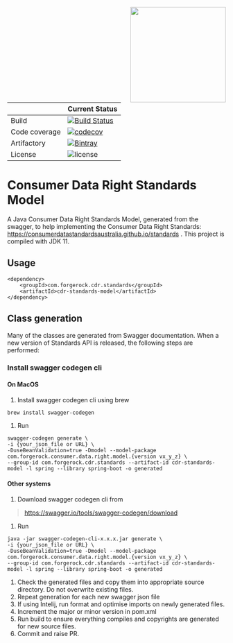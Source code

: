 [<img src="https://raw.githubusercontent.com/ForgeRock/forgerock-logo-dev/master/Logo-fr-dev.png" align="right" width="220px"/>](https://developer.forgerock.com/)

| |Current Status|
|---|---|
|Build|[![Build Status](https://img.shields.io/endpoint.svg?url=https%3A%2F%2Factions-badge.atrox.dev%2FOpenBankingToolkit%2Fcdr-standards-model%2Fbadge%3Fref%3Dmaster&style=flat)](https://actions-badge.atrox.dev/OpenBankingToolkit/cdr-standards-model/goto?ref=master)|
|Code coverage|[![codecov](https://codecov.io/gh/OpenBankingToolKit/cdr-standards-model/branch/master/graph/badge.svg)](https://codecov.io/gh/OpenBankingToolkit/cdr-standards-model)
|Artifactory|[![Bintray](https://img.shields.io/bintray/v/openbanking-toolkit/OpenBankingToolKit/cdr-standards-model.svg)](https://bintray.com/openbanking-toolkit/OpenBankingToolKit/cdr-standards-model)|
|License|![license](https://img.shields.io/github/license/ACRA/acra.svg)|


# Consumer Data Right Standards Model
A Java Consumer Data Right Standards Model, generated from the swagger, to help implementing the Consumer Data Right Standards: https://consumerdatastandardsaustralia.github.io/standards  .
This project is compiled with JDK 11.

## Usage
```
<dependency>
    <groupId>com.forgerock.cdr.standards</groupId>
    <artifactId>cdr-standards-model</artifactId>
</dependency>
```

## Class generation
Many of the classes are generated from Swagger documentation. When a new version of Standards API is released, 
the following steps are performed:
### Install swagger codegen cli
#### On MacOS
1. Install swagger codegen cli using brew
```
brew install swagger-codegen
```
1. Run
```
swagger-codegen generate \
-i {your_json_file or URL} \
-DuseBeanValidation=true -Dmodel --model-package com.forgerock.consumer.data.right.model.{version vx_y_z} \
--group-id com.forgerock.cdr.standards --artifact-id cdr-standards-model -l spring --library spring-boot -o generated
```
#### Other systems
1. Download swagger codegen cli from
>https://swagger.io/tools/swagger-codegen/download
1. Run
```
java -jar swagger-codegen-cli-x.x.x.jar generate \
-i {your_json_file or URL} \
-DuseBeanValidation=true -Dmodel --model-package com.forgerock.consumer.data.right.model.{version vx_y_z} \
--group-id com.forgerock.cdr.standards --artifact-id cdr-standards-model -l spring --library spring-boot -o generated
```
1. Check the generated files and copy them into appropriate source directory. Do not overwrite existing files.
1. Repeat generation for each new swagger json file
1. If using Intelij, run format and optimise imports on newly generated files. 
1. Increment the major or minor version in pom.xml
1. Run build to ensure everything compiles and copyrights are generated for new source files.
1. Commit and raise PR.  

